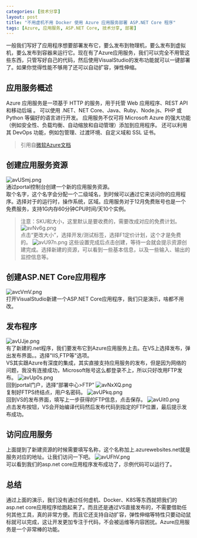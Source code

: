 ```yaml
---
categories: [技术分享]
layout: post
title: "不用虚机不用 Docker 使用 Azure 应用服务部署 ASP.NET Core 程序"
tags: [Azure, 应用服务, ASP.NET Core, 技术分享, 部署]
---
```


一般我们写好了应用程序想要部署发布它，要么发布到物理机，要么发布到虚拟机，要么发布到容器来运行它。现在有了Azure应用服务，我们可以完全不用管这些东西，只管写好自己的代码，然后使用VisualStudio的发布功能就可以一键部署了。如果你觉得性能不够用了还可以自动扩容，弹性伸缩。
## 应用服务概述
Azure 应用服务是一项基于 HTTP 的服务，用于托管 Web 应用程序、REST API 和移动后端 。 可以使用 .NET、NET Core、Java、Ruby、Node.js、PHP 或 Python 等偏好的语言进行开发。
应用服务不仅可将 Microsoft Azure 的强大功能（例如安全性、负载均衡、自动缩放和自动管理）添加到应用程序。 还可以利用其 DevOps 功能，例如包管理、过渡环境、自定义域和 SSL 证书。
> 引用自[微软Azure文档](https://docs.azure.cn/zh-cn/app-service/overview)
## 创建应用服务资源
![avUSmj.png](https://s1.ax1x.com/2020/08/12/avUSmj.png)   
通过portal控制台创建一个新的应用服务资源。   
取个名字，这个名字会分配一个二级域名，到时候可以通过它来访问你的应用程序。选择对于的运行时，操作系统，区域。应用服务对于12月免费账号也是一个免费服务，支持1G内存60分钟CPU时间/天10个实例。
> 注意：SKU和大小，这里默认是要收费的，需要改成对应的免费计划。 
![avNv6g.png](https://s1.ax1x.com/2020/08/12/avNv6g.png)   
点击“更改大小”，选择开发/测试标签，选择F1定价计划，这个才是免费的。
![avU97n.png](https://s1.ax1x.com/2020/08/12/avU97n.png)
这些设置完成后点击创建，等待一会就会提示资源创建完成。选择新建的资源，可以看到一些基本信息，以及一些输入、输出的监控信息等。
## 创建ASP.NET Core应用程序
![avcVmV.png](https://s1.ax1x.com/2020/08/12/avcVmV.png)   
打开VisualStudio新建一个ASP.NET Core应用程序，我们只是演示，啥都不用改。
## 发布程序
![avUJje.png](https://s1.ax1x.com/2020/08/12/avUJje.png)   
有了新建的.net程序，我们要发布它到Azure应用服务上去。在VS上选择发布，弹出发布界面。。选择"IIS,FTP等"选项。   
VS其实跟Azure有深度的集成，其实直接支持应用服务的发布，但是因为网络的问题，我没有连接成功，Microsoft账号这么都登录不上，所以只好改用FTP发布。
![avUp0s.png](https://s1.ax1x.com/2020/08/12/avUp0s.png)   
回到portal门户，选择“部署中心>FTP”
![avNxXQ.png](https://s1.ax1x.com/2020/08/12/avNxXQ.png)   
复制好FTPS终结点，用户名密码。
![avUPkq.png](https://s1.ax1x.com/2020/08/12/avUPkq.png)   
回到VS的发布界面，填写上一步获得的FTP信息，点击保存。
![avUit0.png](https://s1.ax1x.com/2020/08/12/avUit0.png)   
点击发布按钮，VS会开始编译代码然后发布代码到指定的FTP位置，最后提示发布成功。
## 访问应用服务
上面提到了新建资源的时候需要填写名称，这个名称加上.azurewebsites.net就是服务对应的地址。让我们访问一下吧。
![avUFhV.png](https://s1.ax1x.com/2020/08/12/avUFhV.png)   
可以看到我们的asp.net core应用程序发布成功了，示例代码可以运行了。
## 总结
通过上面的演示，我们没有通过任何虚机、Docker、K8S等东西就把我们的asp.net core应用程序给跑起来了。而且还是通过VS直接发布的，不需要借助任何其他工具，真的非常方便。而且它还支持自动扩容，弹性伸缩等特性只要动动鼠标就可以完成，这让开发更加专注于代码，不会被运维等内容困扰。Azure应用服务是一个非常棒的功能。
